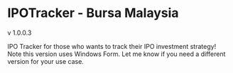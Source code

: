 # IPOTracker - Bursa Malaysia

v 1.0.0.3

IPO Tracker for those who wants to track their IPO investment strategy! Note this version uses Windows Form. Let me know if you need a different version for your use case.
